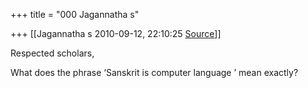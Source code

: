 +++
title = "000 Jagannatha s"

+++
[[Jagannatha s	2010-09-12, 22:10:25 [Source](https://groups.google.com/g/bvparishat/c/FHmtNs7wVMY)]]



Respected scholars,



What does the phrase ‘Sanskrit is computer language ’ mean exactly?

